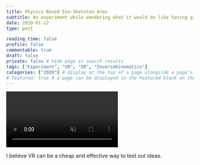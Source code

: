 ```yaml
---
title: Physics Based Exo-Skeleton Arms
subtitle: An experiment while wondering what it would be like having giant arms
date: 2020-01-12
type: post

reading_time: false
profile: false
commentable: true
draft: false
private: false # hide page in search results
tags: ["Experiment", "VR", "XR", "InverseKinematics"]
categories: ["2020"] # display at the top of a page alongside a page’s metadata
# featured: true # a page can be displayed in the Featured block on the homepage. This is useful for sticky, announcement blog posts or selected publications etc.
---
```

<div class="video_thing">
    <video muted autoplay="" name="media0" loop=""><source src="https://raw.githack.com/Denchyaknow/StaticStorage/Develop/Test/test0.webm" type="video/mp4"></video>
    <script>
    const repoURL = "https://raw.githack.com/Denchyaknow/GitSite_Dencho/";
    const branch = "Terminal/";
    // Files used in this post
    const filePath0 = "content/projects/experiments/physicsBasedExoArms/XRLog_2020_001.webm";
    //Release URL Ex https://rawcdn.githack.com/Denchyaknow/GitSite_Dencho/e32ebd92e7eb02c2d3ceccdd4924d3c1fe629c50/content/projects/experiments/physicsBasedExoArms/XRLog_2020_001.webm
    //Dev URL Ex https://raw.githack.com/Denchyaknow/GitSite_Dencho/Terminal/content/projects/experiments/physicsBasedExoArms/XRLog_2020_001.webm
    const videoElement = document.querySelector('video[name="media0"]');
    const fullURL = repoURL + branch + filePath0;
    // Set the src attribute
    videoElement.src = fullURL;
    </script>
</div>


<p>I believe VR can be a cheap and effective way to test out ideas.</p>

